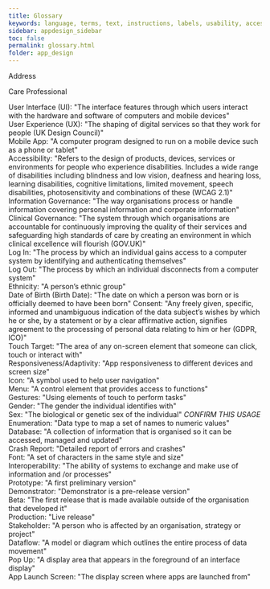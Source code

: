 ```yaml
---
title: Glossary
keywords: language, terms, text, instructions, labels, usability, accessibility, standards
sidebar: appdesign_sidebar
toc: false
permalink: glossary.html
folder: app_design
---
```




Address


Care Professional


User Interface (UI): "The interface features through which users interact with the hardware and software of computers and mobile devices"  
User Experience (UX): "The shaping of digital services so that they work for people (UK Design Council)"  
Mobile App: "A computer program designed to run on a mobile device such as a phone or tablet"  
Accessibility: "Refers to the design of products, devices, services or environments for people who experience disabilities. Includes a wide range of disabilities including blindness and low vision, deafness and hearing loss, learning disabilities, cognitive limitations, limited movement, speech disabilities, photosensitivity and combinations of these (WCAG 2.1)"  
Information Governance: "The way organisations process or handle information covering personal information and corporate information"  
Clinical Governance: "The system through which organisations are accountable for continuously improving the quality of their services and safeguarding high standards of care by creating an environment in which clinical excellence will flourish (GOV.UK)"  
Log In: "The process by which an individual gains access to a computer system by identifying and authenticating themselves"  
Log Out: "The process by which an individual disconnects from a computer system"  
Ethnicity: "A person’s ethnic group"  
Date of Birth (Birth Date): "The date on which a person was born or is officially deemed to have been born"
Consent: "Any freely given, specific, informed and unambiguous indication of the data subject’s wishes by which he or she, by a statement or by a clear affirmative action, signifies agreement to the processing of personal data relating to him or her (GDPR, ICO)"  
Touch Target: "The area of any on-screen element that someone can click, touch or interact with"  
Responsiveness/Adaptivity: "App responsiveness to different devices and screen size"  
Icon: "A symbol used to help user navigation"  
Menu: "A control element that provides access to functions"  
Gestures: "Using elements of touch to perform tasks"  
Gender: "The gender the individual identifies with"  
Sex: "The biological or genetic sex of the individual"  _CONFIRM THIS USAGE_
Enumeration: "Data type to map a set of names to numeric values"  
Database: "A collection of information that is organised so it can be accessed, managed and updated"  
Crash Report: "Detailed report of errors and crashes"  
Font: "A set of characters in the same style and size"  
Interoperability: "The ability of systems to exchange and make use of information and /or processes"  
Prototype: "A first preliminary version"  
Demonstrator: "Demonstrator is a pre-release version"  
Beta: "The first release that is made available outside of the organisation that developed it"  
Production: "Live release"  
Stakeholder: "A person who is affected by an organisation, strategy or project"  
Dataflow: "A model or diagram which outlines the entire process of data movement"  
Pop Up: "A display area that appears in the foreground of an interface display"  
App Launch Screen: "The display screen where apps are launched from"